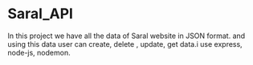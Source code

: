 # Saral_API
In this project we have all the data of Saral website in JSON format. and using this data user can create, delete , update, get data.i use express, node-js, nodemon.
